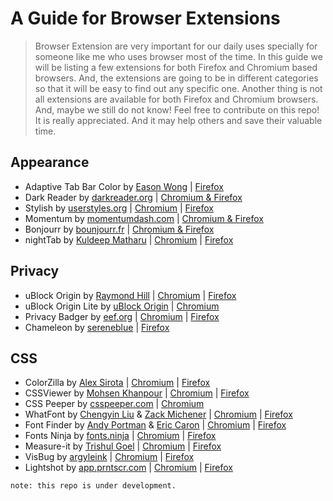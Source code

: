 # A Guide for Browser Extensions

> Browser Extension are very important for our daily uses specially for someone like me who uses browser most of the time. In this guide we will be listing a few extensions for both Firefox and Chromium based browsers. And, the extensions are going to be in different categories so that it will be easy to find out any specific one. Another thing is not all extensions are available for both Firefox and Chromium browsers. And, maybe we still do not know! Feel free to contribute on this repo! It is really appreciated. And it may help others and save their valuable time.

## Appearance

- Adaptive Tab Bar Color by [Eason Wong](https://github.com/easonwong-de) | [Firefox](https://addons.mozilla.org/en-US/firefox/addon/adaptive-tab-bar-colour/)
- Dark Reader by [darkreader.org](https://darkreader.org/) | [Chromium & Firefox](https://darkreader.org/)
- Stylish by [userstyles.org](https://userstyles.org/) | [Chromium](https://chromewebstore.google.com/detail/stylish-custom-themes-for/fjnbnpbmkenffdnngjfgmeleoegfcffe) | [Firefox](https://addons.mozilla.org/en-US/firefox/addon/stylish/)
- Momentum by [momentumdash.com](https://momentumdash.com/) | [Chromium & Firefox](https://momentumdash.com/)
- Bonjourr by [bounjourr.fr](https://bonjourr.fr/) | [Chromium & Firefox](https://bonjourr.fr/)
- nightTab by [Kuldeep Matharu](https://github.com/zombieFox) | [Chromium](https://chromewebstore.google.com/detail/nighttab/hdpcadigjkbcpnlcpbcohpafiaefanki) | [Firefox](https://addons.mozilla.org/en-US/firefox/addon/nighttab/)

## Privacy

- uBlock Origin by [Raymond Hill](https://github.com/gorhill) | [Chromium](https://chromewebstore.google.com/detail/ublock-origin/cjpalhdlnbpafiamejdnhcphjbkeiagm) | [Firefox](https://addons.mozilla.org/en-US/firefox/addon/ublock-origin/)
- uBlock Origin Lite by [uBlock Origin](https://github.com/uBlockOrigin) | [Chromium](https://chromewebstore.google.com/detail/ublock-origin-lite/ddkjiahejlhfcafbddmgiahcphecmpfh)
- Privacy Badger by [eef.org](https://www.eef.org) | [Chromium](https://chromewebstore.google.com/detail/privacy-badger/pkehgijcmpdhfbdbbnkijodmdjhbjlgp) | [Firefox](https://addons.mozilla.org/en-US/firefox/addon/privacy-badger17/)
- Chameleon by [sereneblue](https://github.com/sereneblue) | [Firefox](https://addons.mozilla.org/en-US/firefox/addon/chameleon-ext/)

## CSS

- ColorZilla by [Alex Sirota](https://www.iosart.com/) | [Chromium](https://chromewebstore.google.com/detail/colorzilla/bhlhnicpbhignbdhedgjhgdocnmhomnp) | [Firefox](https://addons.mozilla.org/en-US/firefox/addon/colorzilla/)
- CSSViewer by [Mohsen Khanpour](https://github.com/mohsenkhanpour) | [Chromium](https://chromewebstore.google.com/detail/cssviewer/ggfgijbpiheegefliciemofobhmofgce) | [Firefox](https://chromewebstore.google.com/detail/colorzilla/bhlhnicpbhignbdhedgjhgdocnmhomnp)
- CSS Peeper by [csspeeper.com](https://csspeeper.com/) | [Chromium](https://chromewebstore.google.com/detail/css-peeper/mbnbehikldjhnfehhnaidhjhoofhpehk)
- WhatFont by [Chengyin Liu](https://chengyinliu.com/) & [Zack Michener](https://zjm.me/) | [Chromium](https://chromewebstore.google.com/detail/whatfont/jabopobgcpjmedljpbcaablpmlmfcogm) | [Firefox](https://addons.mozilla.org/en-US/firefox/addon/zjm-whatfont/)
- Font Finder by [Andy Portman](https://github.com/andy-portmen) & [Eric Caron](https://x.com/ecaron) | [Chromium](https://chromewebstore.google.com/detail/font-finder/bhiichidigehdgphoambhjbekalahgha) | [Firefox](https://addons.mozilla.org/en-US/firefox/addon/font-inspect/)
- Fonts Ninja by [fonts.ninja](https://fonts.ninja/) | [Chromium](https://chromewebstore.google.com/detail/fonts-ninja/eljapbgkmlngdpckoiiibecpemleclhh) | [Firefox](https://addons.mozilla.org/en-US/firefox/addon/fonts-ninja/)
- Measure-it by [Trishul Goel](https://x.com/trishulgoel) | [Chromium](https://chromewebstore.google.com/detail/Measure-it/jocbgkoackihphodedlefohapackjmna) | [Firefox]()
- VisBug by [argyleink](https://nerdy.dev/) | [Chromium](https://chromewebstore.google.com/detail/visbug/cdockenadnadldjbbgcallicgledbeoc) | [Firefox](https://addons.mozilla.org/en-US/firefox/addon/visbug/)
- Lightshot by [app.prntscr.com](https://app.prntscr.com/) | [Chromium](https://chromewebstore.google.com/detail/lightshot-screenshot-tool/mbniclmhobmnbdlbpiphghaielnnpgdp) | [Firefox](https://addons.mozilla.org/en-US/firefox/addon/lightshot/)

`note: this repo is under development.`

